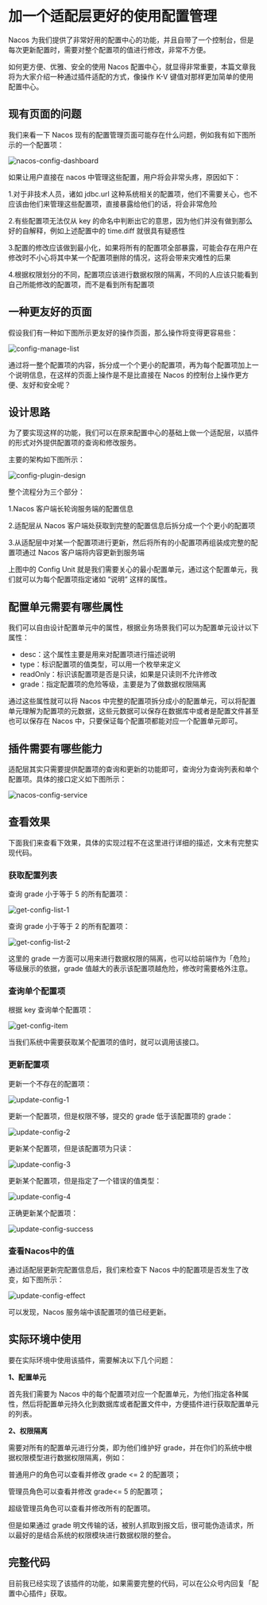 # 加一个适配层更好的使用配置管理

Nacos 为我们提供了非常好用的配置中心的功能，并且自带了一个控制台，但是每次更新配置时，需要对整个配置项的值进行修改，非常不方便。

如何更方便、优雅、安全的使用 Nacos 配置中心，就显得非常重要，本篇文章我将为大家介绍一种通过插件适配的方式，像操作 K-V 键值对那样更加简单的使用配置中心。

## 现有页面的问题

我们来看一下 Nacos 现有的配置管理页面可能存在什么问题，例如我有如下图所示的一个配置项：

![nacos-config-dashboard](./static/nacos-config-dashboard.jpg)

如果让用户直接在 nacos 中管理这些配置，用户将会非常头疼，原因如下：

1.对于非技术人员，诸如 jdbc.url 这种系统相关的配置项，他们不需要关心，也不应该由他们来管理这些配置项，直接暴露给他们的话，将会非常危险

2.有些配置项无法仅从 key 的命名中判断出它的意思，因为他们并没有做到那么好的自解释，例如上述配置中的 time.diff 就很具有疑惑性

3.配置的修改应该做到最小化，如果将所有的配置项全部暴露，可能会存在用户在修改时不小心将其中某一个配置项删除的情况，这将会带来灾难性的后果

4.根据权限划分的不同，配置项应该进行数据权限的隔离，不同的人应该只能看到自己所能修改的配置项，而不是看到所有配置项



## 一种更友好的页面

假设我们有一种如下图所示更友好的操作页面，那么操作将变得更容易些：

![config-manage-list](./static/config-manage-list.jpg)

通过将一整个配置项的内容，拆分成一个个更小的配置项，再为每个配置项加上一个说明信息，在这样的页面上操作是不是比直接在 Nacos 的控制台上操作更方便、友好和安全呢？



## 设计思路

为了要实现这样的功能，我们可以在原来配置中心的基础上做一个适配层，以插件的形式对外提供配置项的查询和修改服务。

主要的架构如下图所示：

![config-plugin-design](./static/config-plugin-design.jpg)

整个流程分为三个部分：

1.Nacos 客户端长轮询服务端的配置信息

2.适配层从 Nacos 客户端处获取到完整的配置信息后拆分成一个个更小的配置项

3.从适配层中对某一个配置项进行更新，然后将所有的小配置项再组装成完整的配置项通过 Nacos 客户端将内容更新到服务端

上图中的 Config Unit 就是我们需要关心的最小配置单元，通过这个配置单元，我们就可以为每个配置项指定诸如 “说明” 这样的属性。



## 配置单元需要有哪些属性

我们可以自由设计配置单元中的属性，根据业务场景我们可以为配置单元设计以下属性：

- desc：这个属性主要是用来对配置项进行描述说明
- type：标识配置项的值类型，可以用一个枚举来定义
- readOnly：标识该配置项是否是只读，如果是只读则不允许修改
- grade：指定配置项的危险等级，主要是为了做数据权限隔离

通过这些属性就可以将 Nacos 中完整的配置项拆分成小的配置单元，可以将配置单元理解为配置项的元数据，这些元数据可以保存在数据库中或者是配置文件甚至也可以保存在 Nacos 中，只要保证每个配置项都能对应一个配置单元即可。



## 插件需要有哪些能力

适配层其实只需要提供配置项的查询和更新的功能即可，查询分为查询列表和单个配置项。具体的接口定义如下图所示：

![nacos-config-service](./static/nacos-config-service.jpg)



## 查看效果

下面我们来查看下效果，具体的实现过程不在这里进行详细的描述，文末有完整实现代码。

### 获取配置列表

查询 grade 小于等于 5 的所有配置项：

![get-config-list-1](./static/get-config-list-1.jpg)

查询 grade 小于等于 2 的所有配置项：

![get-config-list-2](./static/get-config-list-2.jpg)

这里的 grade 一方面可以用来进行数据权限的隔离，也可以给前端作为「危险」等级展示的依据，grade 值越大的表示该配置项越危险，修改时需要格外注意。

### 查询单个配置项

根据 key 查询单个配置项：

![get-config-item](./static/get-config-item.jpg)

当我们系统中需要获取某个配置项的值时，就可以调用该接口。

### 更新配置项

更新一个不存在的配置项：

![update-config-1](./static/update-config-1.jpg)

更新一个配置项，但是权限不够，提交的 grade 低于该配置项的 grade：

![update-config-2](./static/update-config-2.jpg)

更新某个配置项，但是该配置项为只读：

![update-config-3](./static/update-config-3.jpg)

更新某个配置项，但是指定了一个错误的值类型：

![update-config-4](./static/update-config-4.jpg)

正确更新某个配置项：

![update-config-success](./static/update-config-success.jpg)

### 查看Nacos中的值

通过适配层更新完配置信息后，我们来检查下 Nacos 中的配置项是否发生了改变，如下图所示：

![update-config-effect](./static/update-config-effect.jpg)



可以发现，Nacos 服务端中该配置项的值已经更新。



## 实际环境中使用

要在实际环境中使用该插件，需要解决以下几个问题：

**1、配置单元**

首先我们需要为 Nacos 中的每个配置项对应一个配置单元，为他们指定各种属性，然后将配置单元持久化到数据库或者配置文件中，方便插件进行获取配置单元的列表。

**2、权限隔离**

需要对所有的配置单元进行分类，即为他们维护好 grade，并在你们的系统中根据权限模型进行数据权限隔离，例如：

普通用户的角色可以查看并修改 grade <= 2 的配置项；

管理员角色可以查看并修改 grade<= 5 的配置项；

超级管理员角色可以查看并修改所有的配置项。

但是如果通过 grade 明文传输的话，被别人抓取到报文后，很可能伪造请求，所以最好的是结合系统的权限模块进行数据权限的整合。



## 完整代码

目前我已经实现了该插件的功能，如果需要完整的代码，可以在公众号内回复「配置中心插件」获取。